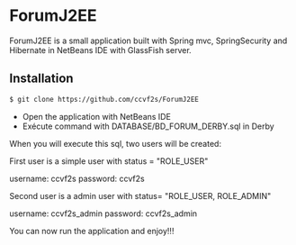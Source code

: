 # ForumJ2EE
ForumJ2EE is a small application built with Spring mvc, SpringSecurity and Hibernate in NetBeans IDE with GlassFish server.

## Installation

```bash
$ git clone https://github.com/ccvf2s/ForumJ2EE
```

* Open the application with NetBeans IDE
* Exécute command with DATABASE/BD_FORUM_DERBY.sql in Derby

When you will execute this sql, two users will be created:

First user is a simple user with status = "ROLE_USER"

username: ccvf2s
password: ccvf2s

Second user is a admin user with status= "ROLE_USER, ROLE_ADMIN"

username: ccvf2s_admin
password: ccvf2s_admin

You can now run the application and enjoy!!!


